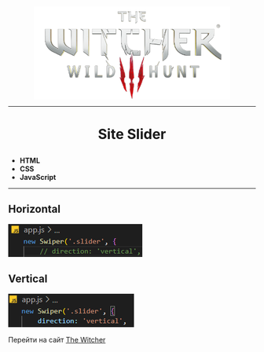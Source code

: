 <div align="center">
  <img src="img/tw3-next-gen-logo-light-en@2x-ed17a5d0..png" min-width="400px" max-width="400px" width="400px" align="center" alt="Computador iuriCode"></div>

---
# <p align="center">Site Slider</p>
* **HTML**
* **CSS**
* **JavaScript**
---
## Horizontal
![hori](img/Screenshot%202023-01-21%20164055.png)
## Vertical
![verti](img/Screenshot%202023-01-21%20164212.png)

Перейти на сайт [The Witcher](https://gdoublea.github.io/Witcher/)
